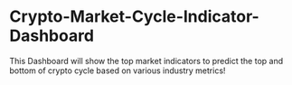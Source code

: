 # Crypto-Market-Cycle-Indicator-Dashboard
This Dashboard will show the top market indicators to predict the top and bottom of crypto cycle based on various industry metrics!
